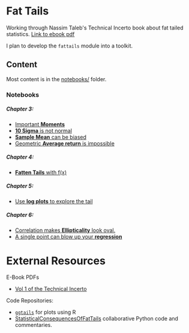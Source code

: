 # Fat Tails
Working through Nassim Taleb's Technical Incerto book about fat tailed statistics. [Link to ebook pdf](https://researchers.one/articles/statistical-consequences-of-fat-tails-real-world-preasymptotics-epistemology-and-applications/5f52699d36a3e45f17ae7e36)

I plan to develop the `fattails` module into a toolkit.

## Content
Most content is in the [notebooks/](./notebooks) folder.

### Notebooks
##### Chapter 3:
* [Important __Moments__](./notebooks/Notebook-02%20-%20Moment%20and%20Kurtosis.ipynb)
* [__10 Sigma__ is not normal](./notebooks/Notebook-04%20-%20Sympy%2010%20Sigma%20Event.ipynb)
* [__Sample Mean__ can be biased](./notebooks/Notebook-07%20-%20Pareto%20Sample%20Mean%20Distribution.ipynb)
* [Geometric __Average return__ is impossible](./notebooks/Notebook-11%20-%20Ergodicity%20and%20S%26P500.ipynb)

##### Chapter 4:
* [__Fatten Tails__ with f(x)](./notebooks/Notebook-10%20-%20Convex%20Transformation%20-%20pdf%20manipulation.ipynb)

##### Chapter 5:
* [Use __log plots__ to explore the tail](./notebooks/NB-14%20-%20LogLog%20Exceedance%20Flights.ipynb)

##### Chapter 6:
* [Correlation makes __Ellipticality__  look oval.](./notebooks/NB-19%20-%20Ellipticality.ipynb)
* [A single point can blow up your __regression__](./notebooks/NB-16%20-%20Fat%20Tail%20Regression.ipynb)

# External Resources
E-Book PDFs
* [Vol 1 of the Technical Incerto](https://researchers.one/articles/20.01.00018)

Code Repositories:
* [`ggtails`](https://github.com/David-Salazar/ggtails) for plots using R
* [StatisticalConsequencesOfFatTails](https://github.com/MarcosCarreira/StatisticalConsequencesOfFatTails) collaborative Python code and commentaries.
